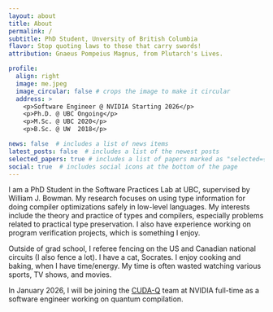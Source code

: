 ```yaml
---
layout: about
title: About
permalink: /
subtitle: PhD Student, Unversity of British Columbia
flavor: Stop quoting laws to those that carry swords!
attribution: Gnaeus Pompeius Magnus, from Plutarch's Lives.

profile:
  align: right
  image: me.jpeg
  image_circular: false # crops the image to make it circular
  address: >
    <p>Software Engineer @ NVIDIA Starting 2026</p>
    <p>Ph.D. @ UBC Ongoing</p>
    <p>M.Sc. @ UBC 2020</p>
    <p>B.Sc. @ UW  2018</p>

news: false  # includes a list of news items
latest_posts: false  # includes a list of the newest posts
selected_papers: true # includes a list of papers marked as "selected={true}"
social: true  # includes social icons at the bottom of the page
---
```


I am a PhD Student in the Software Practices Lab at UBC, supervised by William J. Bowman.
My research focuses on using type information for doing compiler optimizations safely in low-level languages.
My interests include the theory and practice of types and compilers, especially problems related to practical type preservation.
I also have experience working on program verification projects, which is something I enjoy.

Outside of grad school, I referee fencing on the US and Canadian national circuits (I also fence a lot).
I have a cat, Socrates.
I enjoy cooking and baking, when I have time/energy.
My time is often wasted watching various sports, TV shows, and movies.

In January 2026, I will be joining the [CUDA-Q](https://developer.nvidia.com/cuda-q) team at NVIDIA full-time as a software engineer working on quantum compilation.
